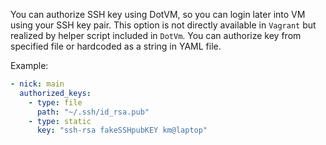 You can authorize SSH key using DotVM, so you can login later into VM using your SSH key pair.
This option is not directly available in `Vagrant` but realized by helper script included in `DotVm`.
You can authorize key from specified file or hardcoded as a string in YAML file.

Example:
```yaml
- nick: main
  authorized_keys:
    - type: file
      path: "~/.ssh/id_rsa.pub"
    - type: static
      key: "ssh-rsa fakeSSHpubKEY km@laptop"
```
